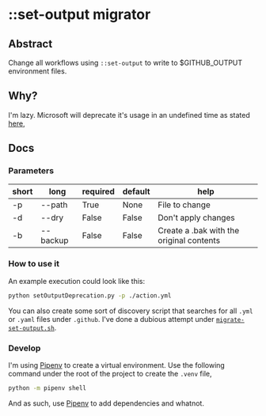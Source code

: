# ::set-output migrator

## Abstract

Change all workflows using `::set-output` to write to $GITHUB_OUTPUT environment files.

## Why?

I'm lazy. Microsoft will deprecate it's usage in an undefined time as stated [here](https://github.blog/changelog/2022-10-11-github-actions-deprecating-save-state-and-set-output-commands/),

## Docs 

### Parameters

| short | long     | required | default | help                                     |
|-------|----------|----------|---------|------------------------------------------|
| -p    | --path   | True     | None    | File to change                           |
| -d    | --dry    | False    | False   | Don't apply changes                      |
| -b    | --backup | False    | False   | Create a .bak with the original contents |

### How to use it

An example execution could look like this: 

```sh
python setOutputDeprecation.py -p ./action.yml
```

You can also create some sort of discovery script that searches for all `.yml` or `.yaml` files under `.github`. I've done a dubious attempt under [`migrate-set-output.sh`](./migrate-set-output.sh).

### Develop

I'm using [Pipenv](https://pypi.org/project/pipenv) to create a virtual environment. Use the following command under the root of the project to create the `.venv` file,

```sh
python -m pipenv shell
```

And as such, use [Pipenv](https://pypi.org/project/pipenv) to add dependencies and whatnot.

